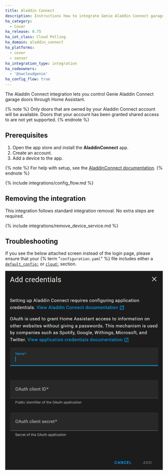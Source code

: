 ```yaml
---
title: Aladdin Connect
description: Instructions how to integrate Genie Aladdin Connect garage door covers into Home Assistant.
ha_category:
  - Cover
ha_release: 0.75
ha_iot_class: Cloud Polling
ha_domain: aladdin_connect
ha_platforms:
  - cover
  - sensor
ha_integration_type: integration
ha_codeowners:
  - '@swcloudgenie'
ha_config_flow: true
---
```


The Aladdin Connect integration lets you control Genie Aladdin Connect garage doors through Home Assistant.

{% note %}
Only doors that are owned by your Aladdin Connect account will be available. Doors that your account has been granted shared access to are not yet supported.
{% endnote %}

## Prerequisites

1. Open the app store and install the **AladdinConnect** app.
2. Create an account.
3. Add a device to the app.

{% note %}
For help with setup, see the [AladdinConnect documentation](https://www.geniecompany.com/aladdin-connect-support).
{% endnote %}

{% include integrations/config_flow.md %}

## Removing the integration

This integration follows standard integration removal. No extra steps are required.

{% include integrations/remove_device_service.md %}

## Troubleshooting
If you see the below attached screen instead of the login page, please ensure that your
{% term "`configuration.yaml`" %} file includes either a [`default_config:`](/integrations/default_config/) or [`cloud:`](/integrations/cloud/) section.

![OAuth Error Screen](/images/integrations/aladdin_connect/oauth-screenshot.png)
